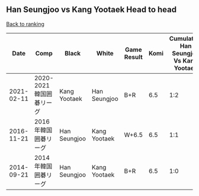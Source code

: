 ## Han Seungjoo vs Kang Yootaek Head to head

[Back to ranking](../../index.md)




| **Date** | **Comp** | **Black** | **White** | **Game Result** | **Komi** | **Cumulative Han Seungjoo Vs Kang Yootaek** | **Han Seungjoo Streak** | **Kang Yootaek Streak** | 
| --- | --- | --- | --- | --- | --- | --- | --- | --- |
| 2021-02-11 | 2020-2021韓国囲碁リーグ | Kang Yootaek | Han Seungjoo | B+R | 6.5 | 1:2 | 0 | 2 | 
| 2016-11-21 | 2016年韓国囲碁リーグ | Han Seungjoo | Kang Yootaek | W+6.5 | 6.5 | 1:1 | 0 | 1 | 
| 2014-09-21 | 2014年韓国囲碁リーグ | Han Seungjoo | Kang Yootaek | B+R | 6.5 | 1:0 | 1 | 0 |




